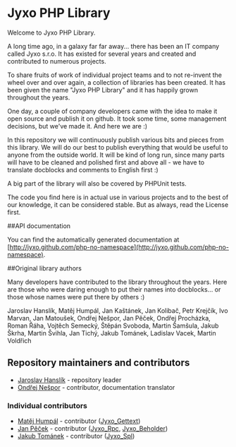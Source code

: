 # Jyxo PHP Library

Welcome to Jyxo PHP Library.

A long time ago, in a galaxy far far away... there has been an IT company
called Jyxo s.r.o. It has existed for several years and created and contributed
to numerous projects.

To share fruits of work of individual project teams and to not re-invent
the wheel over and over again, a collection of libraries has been created.
It has been given the name "Jyxo PHP Library" and it has happily grown throughout
the years.

One day, a couple of company developers came with the idea to make it open
source and publish it on github. It took some time, some management decisions,
but we've made it. And here we are :)

In this repository we will continuously publish various bits and pieces from
this library. We will do our best to publish everything that would be useful
to anyone from the outside world. It will be kind of long run, since many
parts will have to be cleaned and polished first and above all - we have to
translate docblocks and comments to English first :)

A big part of the library will also be covered by PHPUnit tests.

The code you find here is in actual use in various projects and to the best
of our knowledge, it can be considered stable. But as always, read the License
first.

##API documentation

You can find the automatically generated documentation at [http://jyxo.github.com/php-no-namespace](http://jyxo.github.com/php-no-namespace). 

##Original library authors

Many developers have contributed to the library throughout the years. Here are
those who were daring enough to put their names into docblocks… or those whose
names were put there by others :)

Jaroslav Hanslík, Matěj Humpál, Jan Kaštánek, Jan Kolibač, Petr Krejčík, Ivo
Marvan, Jan Matoušek, Ondřej Nešpor, Jan Pěček, Ondřej Procházka, Roman Řáha,
Vojtěch Semecký, Štěpán Svoboda, Martin Šamšula, Jakub Škrha, Martin Švihla,
Jan Tichý, Jakub Tománek, Ladislav Vacek, Martin Voldřich

## Repository maintainers and contributors
* [Jaroslav Hanslík](https://github.com/kukulich) - repository leader
* [Ondřej Nešpor](https://github.com/Andrewsville) - contributor, documentation translator

### Individual contributors

* [Matěj Humpál](https://github.com/finwe) - contributor ([Jyxo_Gettext](https://github.com/jyxo/php-no-namespace/tree/master/Jyxo/Gettext))
* [Jan Pěček](https://github.com/honzap) - contributor ([Jyxo_Rpc](https://github.com/jyxo/php-no-namespace/tree/master/Jyxo/Rpc), [Jyxo_Beholder](https://github.com/jyxo/php-no-namespace/tree/master/Jyxo/Beholder))
* [Jakub Tománek](https://github.com/thezero) - contributor ([Jyxo_Spl](https://github.com/jyxo/php-no-namespace/tree/master/Jyxo/Spl))
